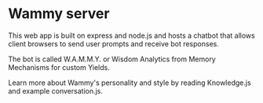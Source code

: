# Wammy server


This web app is built on express and node.js and hosts a chatbot that allows client browsers to send user prompts and receive bot responses.

The bot is called W.A.M.M.Y. or Wisdom Analytics from Memory Mechanisms for custom Yields.

Learn more about Wammy's personality and style by reading Knowledge.js and example conversation.js.
